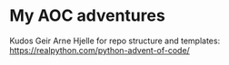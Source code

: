# My AOC adventures

Kudos Geir Arne Hjelle for repo structure and templates: <https://realpython.com/python-advent-of-code/>
